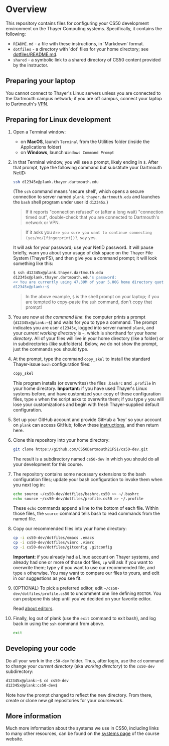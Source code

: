 # Overview

This repository contains files for configuring your CS50 development environment on the Thayer Computing systems.
Specifically, it contains the following:

* `README.md` - a file with these instructions, in 'Markdown' format.
* `dotfiles` - a directory with 'dot' files for your home directory; see [dotfiles/README.md](dotfiles/README.md).
* `shared` - a symbolic link to a shared directory of CS50 content provided by the instructor.

## Preparing your laptop

You cannot connect to Thayer's Linux servers unless you are connected to the Dartmouth campus network; if you are off campus, connect your laptop to Dartmouth's [VPN](https://services.dartmouth.edu/TDClient/1806/Portal/KB/?CategoryID=13404).

## Preparing for Linux development

1. Open a Terminal window:

	* on **MacOS**, launch `Terminal` from the Utilities folder (inside the Applications folder)
	* on **Windows**, launch `Windows Command Prompt`

2. In that Terminal window, you will see a prompt, likely ending in `$`.  After that prompt, type the following command but substitute your Dartmouth NetID:

	```bash
	ssh d12345x@plank.thayer.dartmouth.edu
	```
	
	(The `ssh` command means 'secure shell', which opens a secure connection to server named `plank.thayer.dartmouth.edu` and launches the `bash` shell program under user id `d12345x`.)
	
	> If it reports "connection refused" or (after a long wait) "connection timed out", double-check that you are connected to Dartmouth's network or VPN.
	
	> If it asks you `Are you sure you want to continue connecting (yes/no/[fingerprint])?`, say yes.

	It will ask for your password; use your NetID password.
	It will pause briefly, warn you about your usage of disk space on the Thayer File System (ThayerFS), and then give you a command prompt; it will look something like this:
	
	```bash
	$ ssh d12345x@plank.thayer.dartmouth.edu
	d12345x@plank.thayer.dartmouth.edu's password:
	<< You are currently using 47.39M of your 5.00G home directory quota. >>
	d12345x@plank:~$
	```

	> In the above example, `$` is the shell prompt on your laptop; if you are tempted to copy-paste the `ssh` command, don't copy that prompt!
	
3. You are now at *the command line*: the computer prints a prompt (`d12345x@plank:~$`) and waits for you to type a command.
	The prompt indicates you are user `d12345x`, logged into server named `plank`, and your *current working directory* is `~`, which is shorthand for your *home directory*.
	All of your files will live in your home directory (like a folder) or in subdirectories (like subfolders).
	Below, we do not show the prompt, just the commands you should type.

4. At the prompt, type the command `copy_skel` to install the standard Thayer-issue `bash` configuration files:

	```bash
	copy_skel
	```
	
	This program installs (or overwrites) the files  `.bashrc` and `.profile` in your home directory.
	**Important:** if you have used Thayer's Linux systems before, and have customized your copy of these configuration files, type `n` when the script asks to overwrite them; if you type `y` you will lose your customizations and begin with fresh Thayer-supplied default configuration.

5. Set up your GitHub account and provide GitHub a 'key' so your account on `plank` can access GitHub; follow these [instructions](https://github.com/CS50Dartmouth21FS1/home/blob/fall21s1/logistics/github.md), and then return here.

6. Clone this repository into your home directory:
	<!-- @CHANGEME - insert term-specific repo link -->
	
	```bash
	git clone https://github.com/CS50Dartmouth21FS1/cs50-dev.git
	```
	
	The result is a subdirectory named `cs50-dev` in which you should do all your development for this course.

7. The repository contains some necessary extensions to the bash configuration files; update your bash configuration to invoke them when you next log in:

	```bash
	echo source ~/cs50-dev/dotfiles/bashrc.cs50 >> ~/.bashrc
	echo source ~/cs50-dev/dotfiles/profile.cs50 >> ~/.profile
	```
	
	These `echo` commands append a line to the bottom of each file.
	Within those files, the `source` command tells bash to read commands from the named file.

8. Copy our recommended files into your home directory:
	
	```bash
	cp -i cs50-dev/dotfiles/emacs .emacs
	cp -i cs50-dev/dotfiles/vimrc .vimrc
	cp -i cs50-dev/dotfiles/gitconfig .gitconfig
	```
	
	**Important:** if you already had a Linux account on Thayer systems, and already had one or more of those dot files, `cp` will ask if you want to overwrite them; type `y` if you want to use our recommended file, and type `n` otherwise.
	You may want to compare our files to yours, and edit in our suggestions as you see fit.

9. (OPTIONAL) To pick a preferred editor, edit `~/cs50-dev/dotfiles/profile.cs50` to uncomment one line defining `EDITOR`.
	You can postpone this step until you've decided on your favorite editor.

	Read [about editors](https://github.com/CS50Dartmouth21FS1/home/blob/fall21s1/logistics/systems.md).

10. Finally, log out of plank (use the `exit` command to exit bash), and log back in using the `ssh` command from above.

	```bash
	exit
	```

## Developing your code

Do all your work in the `c50-dev` folder.
Thus, after login, use the `cd` command to change your *current directory* (aka *working directory*) to the `cs50-dev` subdirectory:

```bash
d12345x@plank:~$ cd cs50-dev
d12345x@plank:cs50-dev$ 
```

Note how the prompt changed to reflect the new directory.
From there, create or clone new git repositories for your coursework.


## More information

Much more information about the systems we use in CS50, including links to many other resources, can be found on the [systems page](https://github.com/CS50Dartmouth21FS1/home/blob/fall21s1/logistics/systems.md) of the course website.
